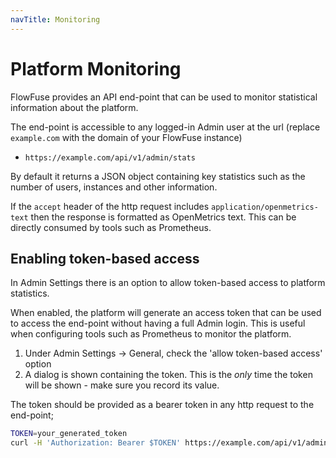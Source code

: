 ```yaml
---
navTitle: Monitoring
---
```


# Platform Monitoring

FlowFuse provides an API end-point that can be used to monitor statistical
information about the platform.

The end-point is accessible to any logged-in Admin user at the url (replace `example.com`
with the domain of your FlowFuse instance)

 - `https://example.com/api/v1/admin/stats`

By default it returns a JSON object containing key statistics such as the number
of users, instances and other information.

If the `accept` header of the http request includes `application/openmetrics-text`
then the response is formatted as OpenMetrics text. This can be directly consumed
by tools such as Prometheus.


## Enabling token-based access

In Admin Settings there is an option to allow token-based access to platform statistics.

When enabled, the platform will generate an access token that can be used to access
the end-point without having a full Admin login. This is useful when configuring
tools such as Prometheus to monitor the platform.

1. Under Admin Settings -> General, check the 'allow token-based access' option
2. A dialog is shown containing the token. This is the *only* time the token
   will be shown - make sure you record its value.

The token should be provided as a bearer token in any http request to the end-point;

```bash
TOKEN=your_generated_token
curl -H 'Authorization: Bearer $TOKEN' https://example.com/api/v1/admin/stats
```


